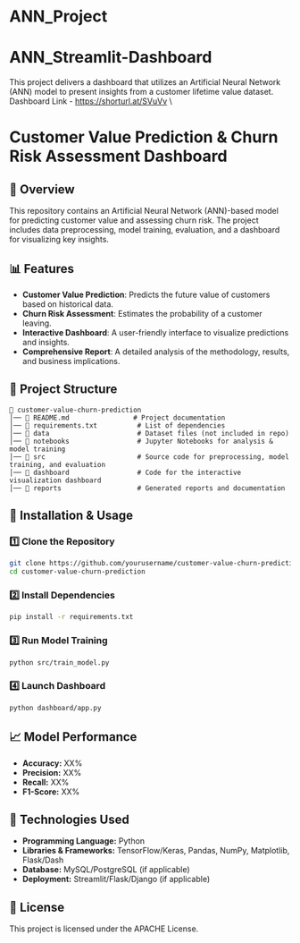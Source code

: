 # ANN_Project
# ANN_Streamlit-Dashboard

This project delivers a dashboard that utilizes an Artificial Neural Network (ANN) model to present insights from a customer lifetime value dataset. Dashboard Link - https://shorturl.at/SVuVv
\
# Customer Value Prediction & Churn Risk Assessment Dashboard

## 📌 Overview
This repository contains an Artificial Neural Network (ANN)-based model for predicting customer value and assessing churn risk. The project includes data preprocessing, model training, evaluation, and a dashboard for visualizing key insights.

## 📊 Features
- **Customer Value Prediction**: Predicts the future value of customers based on historical data.
- **Churn Risk Assessment**: Estimates the probability of a customer leaving.
- **Interactive Dashboard**: A user-friendly interface to visualize predictions and insights.
- **Comprehensive Report**: A detailed analysis of the methodology, results, and business implications.

## 📂 Project Structure
```
📁 customer-value-churn-prediction
│── 📄 README.md                # Project documentation
│── 📄 requirements.txt          # List of dependencies
│── 📂 data                      # Dataset files (not included in repo)
│── 📂 notebooks                 # Jupyter Notebooks for analysis & model training
│── 📂 src                       # Source code for preprocessing, model training, and evaluation
│── 📂 dashboard                 # Code for the interactive visualization dashboard
│── 📂 reports                   # Generated reports and documentation
```

## 🚀 Installation & Usage
### 1️⃣ Clone the Repository
```sh
git clone https://github.com/yourusername/customer-value-churn-prediction.git
cd customer-value-churn-prediction
```

### 2️⃣ Install Dependencies
```sh
pip install -r requirements.txt
```

### 3️⃣ Run Model Training
```sh
python src/train_model.py
```

### 4️⃣ Launch Dashboard
```sh
python dashboard/app.py
```

## 📈 Model Performance
- **Accuracy:** XX%
- **Precision:** XX%
- **Recall:** XX%
- **F1-Score:** XX%

## 📌 Technologies Used
- **Programming Language:** Python
- **Libraries & Frameworks:** TensorFlow/Keras, Pandas, NumPy, Matplotlib, Flask/Dash
- **Database:** MySQL/PostgreSQL (if applicable)
- **Deployment:** Streamlit/Flask/Django (if applicable)


## 📜 License
This project is licensed under the APACHE License.

